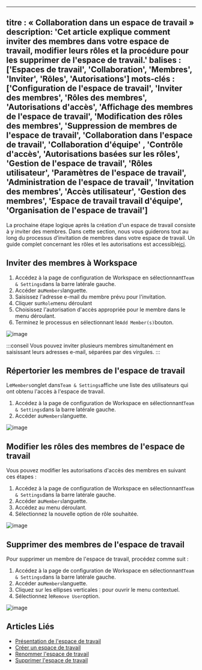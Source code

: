 ***

titre : « Collaboration dans un espace de travail »
description: 'Cet article explique comment inviter des membres dans votre espace de travail, modifier leurs rôles et la procédure pour les supprimer de l'espace de travail.'
balises : \['Espaces de travail', 'Collaboration', 'Membres', 'Inviter', 'Rôles', 'Autorisations']
mots-clés : \['Configuration de l'espace de travail', 'Inviter des membres', 'Rôles des membres', 'Autorisations d'accès', 'Affichage des membres de l'espace de travail', 'Modification des rôles des membres', 'Suppression de membres de l'espace de travail', 'Collaboration dans l'espace de travail', 'Collaboration d'équipe' , 'Contrôle d'accès', 'Autorisations basées sur les rôles', 'Gestion de l'espace de travail', 'Rôles utilisateur', 'Paramètres de l'espace de travail', 'Administration de l'espace de travail', 'Invitation des membres', 'Accès utilisateur', 'Gestion des membres', 'Espace de travail travail d'équipe', 'Organisation de l'espace de travail']
----------------------------------------------------------------------------------------------------------------------------------------------------------------------------------------------------------------------------------------------------------------------------------------------------------------------------------------------------------------------------------------------------------------------------------------------------------------------------------------------------------------------------------------------------------------------------------------------------------------------------------------------------------------------------------------

La prochaine étape logique après la création d'un espace de travail consiste à y inviter des membres. Dans cette section, nous vous guiderons tout au long du processus d’invitation de membres dans votre espace de travail.
Un guide complet concernant les rôles et les autorisations est accessible[ici](/roles-and-permissions/roles-permissions-overview).

## Inviter des membres à Workspace

1. Accédez à la page de configuration de Workspace en sélectionnant`Team & Settings`dans la barre latérale gauche.
2. Accéder au`Members`languette.
3. Saisissez l'adresse e-mail du membre prévu pour l'invitation.
4. Cliquer sur`Role`menu déroulant
5. Choisissez l'autorisation d'accès appropriée pour le membre dans le menu déroulant.
6. Terminez le processus en sélectionnant le`Add Member(s)`bouton.

![image](/img/v2/workspace/workspace-collaboration.png)

:::conseil
Vous pouvez inviter plusieurs membres simultanément en saisissant leurs adresses e-mail, séparées par des virgules.
:::

## Répertorier les membres de l'espace de travail

Le`Members`onglet dans`Team & Settings`affiche une liste des utilisateurs qui ont obtenu l'accès à l'espace de travail.

1. Accédez à la page de configuration de Workspace en sélectionnant`Team & Settings`dans la barre latérale gauche.
2. Accéder au`Members`languette.

![image](/img/v2/workspace/workspace-members-list.png)

## Modifier les rôles des membres de l'espace de travail

Vous pouvez modifier les autorisations d'accès des membres en suivant ces étapes :

1. Accédez à la page de configuration de Workspace en sélectionnant`Team & Settings`dans la barre latérale gauche.
2. Accéder au`Members`languette.
3. Accédez au menu déroulant.
4. Sélectionnez la nouvelle option de rôle souhaitée.

![image](/img/v2/workspace/workspace-members-role-change.png)

## Supprimer des membres de l'espace de travail

Pour supprimer un membre de l'espace de travail, procédez comme suit :

1. Accédez à la page de configuration de Workspace en sélectionnant`Team & Settings`dans la barre latérale gauche.
2. Accéder au`Members`languette.
3. Cliquez sur les ellipses verticales`⋮`pour ouvrir le menu contextuel.
4. Sélectionnez le`Remove User`option.

![image](/img/v2/workspace/workspace-members-remove.png)

## Articles Liés

* [Présentation de l'espace de travail](/workspaces/workspace-overview)
* [Créer un espace de travail](/workspaces/create-workspace)
* [Renommer l'espace de travail](/workspaces/actions-on-workspace#rename-workspace)
* [Supprimer l'espace de travail](/workspaces/actions-on-workspace#delete-workspace)
